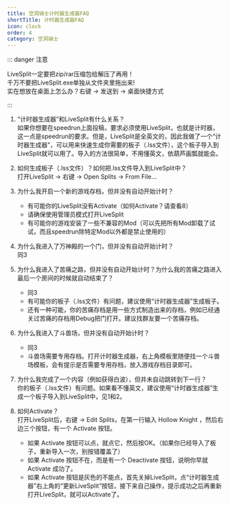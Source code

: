 ```yaml
---
title: 空洞骑士计时器生成器FAQ
shortTitle: 计时器生成器FAQ
icon: clock
order: 4
category: 空洞骑士
---
```


::: danger 注意

LiveSplit一定要把zip/rar压缩包给解压了再用！\
千万不要把LiveSplit.exe单独从文件夹里拖出来!\
实在想放在桌面上怎么办？右键 -> 发送到 -> 桌面快捷方式

:::

1. “计时器生成器”和LiveSplit有什么关系？\
   如果你想要在speedrun上面投稿，要求必须使用LiveSplit，也就是计时器，这一点是speedrun的要求。但是，LiveSplit是全英文的，因此我做了一个“计时器生成器”，可以用来快速生成你需要的板子（.lss文件），这个板子导入到LiveSplit就可以用了。导入的方法很简单，不用懂英文，依葫芦画瓢就能会。

2. 如何生成板子（.lss文件）？如何把.lss文件导入到LiveSplit中？\
   打开LiveSplit -> 右键 -> Open Splits -> From File...

3. 为什么我开启一个新的游戏存档，但并没有自动开始计时？
   - 有可能你的LiveSplit没有Activate（如何Activate？请查看8）
   - 请确保使用管理员模式打开LiveSplit
   - 有可能你的游戏安装了一些不兼容的Mod（可以先把所有Mod卸载了试试，而且speedrun除特定Mod以外都是禁止使用的）

4. 为什么我进入了万神殿的一个门，但并没有自动开始计时？\
   同3

5. 为什么我进入了苦痛之路，但并没有自动开始计时？为什么我的苦痛之路进入最后一个房间的时候就自动结束了？
   - 同3
   - 有可能你的板子（.lss文件）有问题，建议使用“计时器生成器”生成板子。
   - 还有一种可能，你的苦痛存档是用一些方式制造出来的存档，例如已经通关过苦痛的存档用Debug把门打开。建议找群友要一个苦痛存档。
  
6. 为什么我进入了斗兽场，但并没有自动开始计时？
   - 同3
   - 斗兽场需要专用存档。打开计时器生成器，右上角模板里随便找一个斗兽场模板，会有提示是否需要专用存档，放入游戏存档目录即可。

7. 为什么我完成了一个内容（例如获得白波），但并未自动跳转到下一行？\
   你的板子（.lss文件）有问题。如果看不懂英文，建议使用“计时器生成器”生成一个板子导入到LiveSplit中，见1和2。

8. 如何Activate？\
   打开LiveSplit后，右键 -> Edit Splits，在第一行输入 Hollow Knight ，然后右边三个按钮，有一个 Activate 按钮。
   - 如果 Activate 按钮可以点，就点它，然后按OK。（如果你已经导入了板子，重新导入一次，别按错覆盖了）
   - 如果 Activate 按钮不在，而是有一个 Deactivate 按钮，说明你早就 Activate 成功了。
   - 如果 Activate 按钮是灰色的不能点，首先关掉LiveSplit，点“计时器生成器”右上角的“更新LiveSplit”按钮，接下来自己操作，提示成功之后再重新打开LiveSplit，就可以Activate了。
